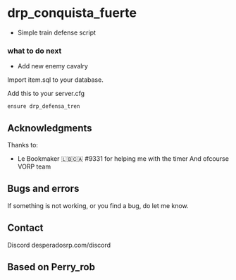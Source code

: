 # drp_conquista_fuerte

- Simple train defense script

### what to do next
- Add new enemy cavalry
 
Import item.sql to your database.

Add this to your server.cfg

```
ensure drp_defensa_tren
```
 
## Acknowledgments 
 
Thanks to:
 
* Le Bookmaker 🇱🇧🇨🇦 #9331 for helping me with the timer
And ofcourse VORP team 
 
## Bugs and errors
 
If something is not working, or you find a bug, do let me know.
 
## Contact
Discord desperadosrp.com/discord

## Based on Perry_rob